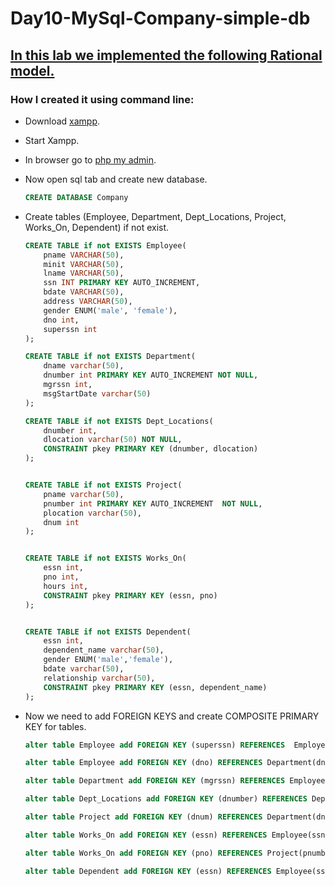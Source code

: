 # Day10-MySql-Company-simple-db
## [In this lab we implemented the following Rational model.](https://docs.google.com/document/d/1zAr0oeCErP4PWxdaBg-X9PjBfVA9Fy5Yk2GBP2UzjZw/edit)

### How I created it using command line:
- Download [xampp](https://www.apachefriends.org/index.html).
- Start Xampp.
- In browser go to [php my admin](http://localhost/phpmyadmin/).
- Now open sql tab and create new database.

  ```sql
  CREATE DATABASE Company
  ```
- Create tables (Employee, Department, Dept_Locations, Project, Works_On, Dependent)  if not exist.

  ```sql
  CREATE TABLE if not EXISTS Employee(
      pname VARCHAR(50),
      minit VARCHAR(50),
      lname VARCHAR(50),
      ssn INT PRIMARY KEY AUTO_INCREMENT,
      bdate VARCHAR(50),
      address VARCHAR(50),
      gender ENUM('male', 'female'),
      dno int,
      superssn int
  );

  CREATE TABLE if not EXISTS Department(
      dname varchar(50),
      dnumber int PRIMARY KEY AUTO_INCREMENT NOT NULL,
      mgrssn int,
      msgStartDate varchar(50)    
  );

  CREATE TABLE if not EXISTS Dept_Locations(
      dnumber int,
      dlocation varchar(50) NOT NULL,
      CONSTRAINT pkey PRIMARY KEY (dnumber, dlocation)
  );


  CREATE TABLE if not EXISTS Project(
      pname varchar(50),
      pnumber int PRIMARY KEY AUTO_INCREMENT  NOT NULL,
      plocation varchar(50),
      dnum int
  );


  CREATE TABLE if not EXISTS Works_On(
      essn int,
      pno int,
      hours int,
      CONSTRAINT pkey PRIMARY KEY (essn, pno)  
  );


  CREATE TABLE if not EXISTS Dependent(
      essn int,
      dependent_name varchar(50),
      gender ENUM('male','female'),
      bdate varchar(50),
      relationship varchar(50),
      CONSTRAINT pkey PRIMARY KEY (essn, dependent_name)
  );
  ```
  
- Now we need to add FOREIGN KEYS and create COMPOSITE PRIMARY KEY for tables.
  
  ```sql
  alter table Employee add FOREIGN KEY (superssn) REFERENCES  Employee(ssn);

  alter table Employee add FOREIGN KEY (dno) REFERENCES Department(dnumber);

  alter table Department add FOREIGN KEY (mgrssn) REFERENCES Employee(ssn);

  alter table Dept_Locations add FOREIGN KEY (dnumber) REFERENCES Department(dnumber);

  alter table Project add FOREIGN KEY (dnum) REFERENCES Department(dnumber);

  alter table Works_On add FOREIGN KEY (essn) REFERENCES Employee(ssn);

  alter table Works_On add FOREIGN KEY (pno) REFERENCES Project(pnumber);

  alter table Dependent add FOREIGN KEY (essn) REFERENCES Employee(ssn);

  ```

